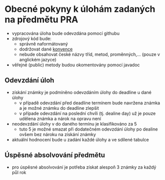 # Obecné pokyny k úlohám zadaných na předmětu PRA

- vypracována úloha bude odevzdána pomocí githubu
- zdrojový kód bude:
  - správně naformátovaný
  - dodržovat dané [konvence](https://www.oracle.com/technetwork/java/codeconventions-150003.pdf)
  - nebude obsahovat české názvy tříd, metod, proměnných,... (pouze v anglickém jazyce)   
- věřejné (public) metody budou okomentovány pomocí javadoc




## Odevzdání úloh
- získání známky je podmíněno odevzdáním úlohy do deadline u dané úlohy
  - v případě odevzdání před deadline termínem bude navržena známka a je možné známku do deadline zlepšit
  - v případe odevzdání na poslední chvíli (tj. dealine day) už je pouze udělena známka a nárok na opravu není
- neodevzdání úlohy v do daného termínu je klasifikováno za 5
  - tuto 5 je možné smazat při dodatečném odevzdání úlohy po dealine ovšem bez nároku na získání známky 
- aktuální hodnocení bude u zadání každé úlohy a ve sdílené tabulce


## Úspěsné absolvování předmětu
- pro úspěsné absolvování je potřeba získat alespoň 3 známky za každý půl rok
